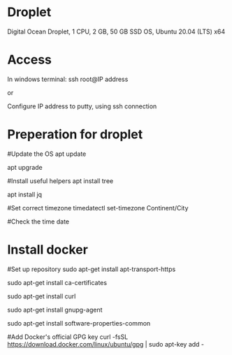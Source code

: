 # Droplet
Digital Ocean Droplet, 1 CPU, 2 GB, 50 GB SSD
OS, Ubuntu 20.04 (LTS) x64

# Access
In windows terminal: ssh root@IP address

or

Configure IP address to putty, using ssh connection

# Preperation for droplet

#Update the OS
apt update

apt upgrade

#Install useful helpers
apt install tree

apt install jq

#Set correct timezone
timedatectl set-timezone Continent/City

#Check the time
date

# Install docker
#Set up repository
sudo apt-get install apt-transport-https

sudo apt-get install ca-certificates

sudo apt-get install curl

sudo apt-get install gnupg-agent

sudo apt-get install software-properties-common

#Add Docker's official GPG key
curl -fsSL https://download.docker.com/linux/ubuntu/gpg | sudo apt-key add -
